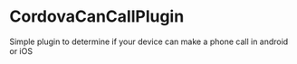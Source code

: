 # CordovaCanCallPlugin
Simple plugin to determine if your device can make a phone call in android or iOS
